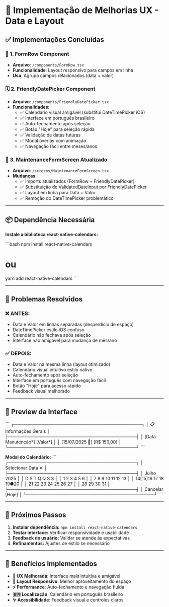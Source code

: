 # 🚀 Implementação de Melhorias UX - Data e Layout

## ✅ **Implementações Concluídas**

### 📱 **1. FormRow Component**
- **Arquivo**: `/components/FormRow.tsx`
- **Funcionalidade**: Layout responsivo para campos em linha
- **Uso**: Agrupa campos relacionados (data + valor)

### 🗓️ **2. FriendlyDatePicker Component**  
- **Arquivo**: `/components/FriendlyDatePicker.tsx`
- **Funcionalidades**:
  - ✅ Calendário visual amigável (substitui DateTimePicker iOS)
  - ✅ Interface em português brasileiro
  - ✅ Auto-fechamento após seleção
  - ✅ Botão "Hoje" para seleção rápida
  - ✅ Validação de datas futuras
  - ✅ Modal overlay com animação
  - ✅ Navegação fácil entre meses/anos

### 🔄 **3. MaintenanceFormScreen Atualizado**
- **Arquivo**: `/screens/MaintenanceFormScreen.tsx`
- **Mudanças**:
  - ✅ Imports atualizados (FormRow + FriendlyDatePicker)
  - ✅ Substituição de ValidatedDateInput por FriendlyDatePicker
  - ✅ Layout em linha para Data + Valor
  - ✅ Remoção do DateTimePicker problemático

---

## 📦 **Dependência Necessária**

**Instale a biblioteca react-native-calendars:**

\`\`\`bash
npm install react-native-calendars
# ou
yarn add react-native-calendars
\`\`\`

---

## 🎯 **Problemas Resolvidos**

### ❌ **ANTES:**
- Data e Valor em linhas separadas (desperdício de espaço)
- DateTimePicker estilo iOS confuso
- Calendário não fechava após seleção
- Interface não amigável para mudança de mês/ano

### ✅ **DEPOIS:**
- Data e Valor na mesma linha (layout otimizado)
- Calendário visual intuitivo estilo nativo
- Auto-fechamento após seleção
- Interface em português com navegação fácil
- Botão "Hoje" para acesso rápido
- Feedback visual melhorado

---

## 🎨 **Preview da Interface**

\`\`\`
┌─────────────────────────────────────────┐
│  📋 Informações Gerais                  │
├─────────────────────────────────────────┤
│  [Data Manutenção*] [Valor*]            │
│  [15/07/2025    📅] [R$ 150,00]         │
└─────────────────────────────────────────┘
\`\`\`

**Modal do Calendário:**
\`\`\`
┌─────────────────────────────────────────┐
│  Selecionar Data                    ✕   │
├─────────────────────────────────────────┤
│       Julho 2025                        │
│  D  S  T  Q  Q  S  S                    │
│     1  2  3  4  5  6                    │
│  7  8  9 10 11 12 13                    │
│ 14[15]16 17 18 19●20                    │
│ 21 22 23 24 25 26 27                    │
│ 28 29 30 31                             │
├─────────────────────────────────────────┤
│  Cancelar              [Hoje]           │
└─────────────────────────────────────────┘
\`\`\`

---

## 🚀 **Próximos Passos**

1. **Instalar dependência:** `npm install react-native-calendars`
2. **Testar interface:** Verificar responsividade e usabilidade
3. **Feedback do usuário:** Validar se atende às expectativas
4. **Refinamentos:** Ajustes de estilo se necessário

---

## 🎉 **Benefícios Implementados**

- **🎯 UX Melhorada**: Interface mais intuitiva e amigável
- **📱 Layout Responsivo**: Melhor aproveitamento do espaço
- **⚡ Performance**: Auto-fechamento e navegação fluida
- **🇧🇷 Localização**: Calendário em português brasileiro
- **✨ Acessibilidade**: Feedback visual e controles claros
